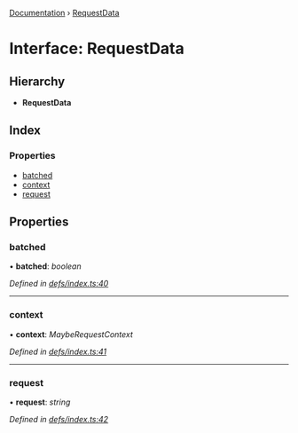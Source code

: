 [Documentation](../README.md) › [RequestData](requestdata.md)

# Interface: RequestData

## Hierarchy

* **RequestData**

## Index

### Properties

* [batched](requestdata.md#batched)
* [context](requestdata.md#context)
* [request](requestdata.md#request)

## Properties

###  batched

• **batched**: *boolean*

*Defined in [defs/index.ts:40](https://github.com/badbatch/graphql-box/blob/0f66f3fd/packages/server/src/defs/index.ts#L40)*

___

###  context

• **context**: *MaybeRequestContext*

*Defined in [defs/index.ts:41](https://github.com/badbatch/graphql-box/blob/0f66f3fd/packages/server/src/defs/index.ts#L41)*

___

###  request

• **request**: *string*

*Defined in [defs/index.ts:42](https://github.com/badbatch/graphql-box/blob/0f66f3fd/packages/server/src/defs/index.ts#L42)*
